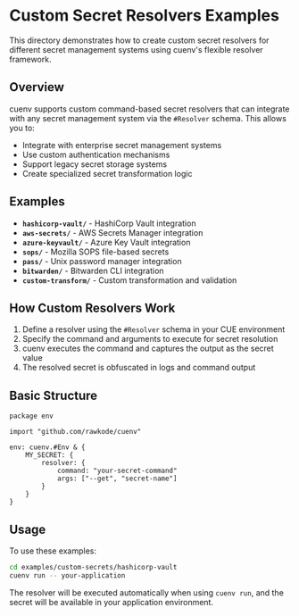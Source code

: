 # Custom Secret Resolvers Examples

This directory demonstrates how to create custom secret resolvers for different secret management systems using cuenv's flexible resolver framework.

## Overview

cuenv supports custom command-based secret resolvers that can integrate with any secret management system via the `#Resolver` schema. This allows you to:

- Integrate with enterprise secret management systems
- Use custom authentication mechanisms
- Support legacy secret storage systems
- Create specialized secret transformation logic

## Examples

- **`hashicorp-vault/`** - HashiCorp Vault integration
- **`aws-secrets/`** - AWS Secrets Manager integration  
- **`azure-keyvault/`** - Azure Key Vault integration
- **`sops/`** - Mozilla SOPS file-based secrets
- **`pass/`** - Unix password manager integration
- **`bitwarden/`** - Bitwarden CLI integration
- **`custom-transform/`** - Custom transformation and validation

## How Custom Resolvers Work

1. Define a resolver using the `#Resolver` schema in your CUE environment
2. Specify the command and arguments to execute for secret resolution
3. cuenv executes the command and captures the output as the secret value
4. The resolved secret is obfuscated in logs and command output

## Basic Structure

```cue
package env

import "github.com/rawkode/cuenv"

env: cuenv.#Env & {
    MY_SECRET: {
        resolver: {
            command: "your-secret-command"
            args: ["--get", "secret-name"]
        }
    }
}
```

## Usage

To use these examples:

```bash
cd examples/custom-secrets/hashicorp-vault
cuenv run -- your-application
```

The resolver will be executed automatically when using `cuenv run`, and the secret will be available in your application environment.